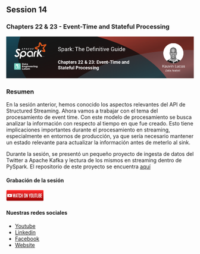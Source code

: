 ## Session 14
### Chapters 22 & 23 - Event-Time and Stateful Processing

![Banner Session 14](../assets/banner_session_14.png)

### Resumen
En la sesión anterior, hemos conocido los aspectos relevantes del API de Structured Streaming. Ahora vamos a trabajar con el tema del procesamiento de event time. Con este modelo de procesamiento se busca analizar la información con respecto al tiempo en que fue creado. Esto tiene implicaciones importantes durante el procesamiento en streaming, especialmente en entornos de producción, ya que sería necesario mantener un estado relevante para actualizar la información antes de meterlo al sink.

Durante la sesión, se presentó un pequeño proyecto de ingesta de datos del Twitter a Apache Kafka y lectura de los mismos en streaming dentro de PySpark. El repositorio de este proyecto se encuentra [aquí](https://github.com/kauvinlucas/pyspark-stateful-processing-with-twitter-kafka)

#### Grabación de la sesión
[![Watch Session 14](../assets/youtube.png)](https://www.youtube.com/watch?v=PAXTLdXDhDk)

#### Nuestras redes sociales
* [Youtube](https://www.youtube.com/channel/UCqFCoUEvxR23ymmih0GD7mQ?sub_confirmation=1 'Subscríbate al canal')
* [Linkedin](https://www.linkedin.com/company/data-engineering-latam/ 'Síganos en Linkedin')
* [Facebook](https://www.facebook.com/dataengineeringlatam/ 'Síganos en Facebook')
* [Website](https://expy.bio/dataengineeringlatam 'Nuestro website')
